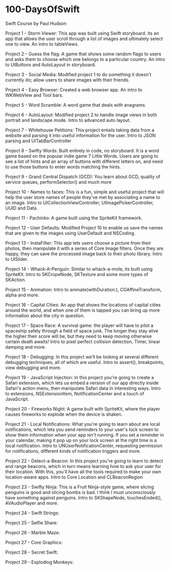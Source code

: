 # 100-DaysOfSwift
Swift Course by Paul Hudson

Project 1 - Storm Viewer: This app was built using Swift storyboard. its an app that allows the user scroll through a list of images and ultimately select one to view. An intro to tableViews.

Project 2 - Guess the flag: A game that shows some random flags to users and asks them to choose which one belongs to a particular country. An intro to UIButtons and AutoLayout in storyboard.

Project 3 - Social Media: Modified project 1 to do something it doesn't currently do; allow users to share images with their friends.

Project 4 - Easy Browser: Created a web browser app. An intro to WKWebView and Tool bars.

Project 5 - Word Scramble: A word game that deals with anagrams.

Project 6 - AutoLayout: Modified project 2 to handle image views in both portrait and landscape mode. Intro to advanced auto layout.

Project 7 - Whitehouse Petitions: This project entails taking data from a website and parsing it into useful information for the user. Intro to JSON parsing and UITabBarController

Project 8 - Swifty Words: Built entirely in code, no storyboard. It is a word game based on the popular indie game 7 Little Words. Users are going to see a list of hints and an array of buttons with different letters on, and need to use those buttons to enter words matching the hints.

Project 9 - Grand Central Dispatch (GCD): You learn about GCD, quality of service queues, performSelector() and much more

Project 10 - Names to faces: This is a fun, simple and useful project that will help the user store names of people they've met by associating a name to an image. Intro to UICollectionViewController, UIImagePickerController, UUID and Data.

Project 11 - Pachinko: A game built using the SpriteKit framework.

Project 12 - User Defaults: Modified Project 10 to enable us save the names that are given to the images using UserDefault and NSCoding.

Project 13 - InstaFilter: This app lets users choose a picture from their photos, then manipulate it with a series of Core Image filters. Once they are happy, they can save the processed image back to their photo library. Intro to UISlider.

Project 14 - Whack-A-Penguin: Similar to whack-a-mole, its built using SpriteKit. Intro to SKCropeNode, SKTexture and some more types of SKAction.

Project 15 - Animation: Intro to animate(withDuration:), CGAffineTransform, alpha and more.

Project 16 - Capital Cities: An app that shows the locations of capital cities around the world, and when one of them is tapped you can bring up more information about the city in question.

Project 17 - Space Race: A survival game: the player will have to pilot a spaceship safely through a field of space junk. The longer they stay alive the higher their score will be, but they need to keep moving otherwise certain death awaits! Intro to pixel perfect collision detection, Timer, linear damping and more.

Project 18 - Debugging: In this project we’ll be looking at several different debugging techniques, all of which are useful. Intro to assert(), breakpoints, view debugging and more.

Project 19 - JavaScript Injection: In this project you're going to create a Safari extension, which lets us embed a version of our app directly inside Safari's action menu, then manipulate Safari data in interesting ways. Intro to extensions, NSExtensionItem, NotificationCenter and a touch of JavaScript.

Project 20 - Fireworks Night: A game built with SpriteKit, where the player causes fireworks to explode when the device is shaken.

Project 21 - Local Notifications: What you're going to learn about are local notifications, which lets you send reminders to your user's lock screen to show them information when your app isn't running. If you set a reminder in your calendar, making it pop up on your lock screen at the right time is a local notification. Intro to UNUserNotificationCenter, requesting permission for notifications, different kinds of notification triggers and more.

Project 22 - Detect-a-Beacon:  In this project you're going to learn to detect and range beacons, which in turn means learning how to ask your user for their location. With this, you'll have all the tools required to make your own location-aware apps. Intro to Core Location and CLBeaconRegion

Project 23 - Swifty Ninja: This is a Fruit Ninja-style game, where slicing penguins is good and slicing bombs is bad. I think I must unconsciously have something against penguins. Intro to SKShapeNode, touchesEnded(), AVAudioPlayer and more.

Project 24 - Swift Strings:

Project 25 - Selfie Share:

Project 26 - Marble Maze:

Project 27 - Core Graphics:

Project 28 - Secret Swift:

Project 29 - Exploding Monkeys:

